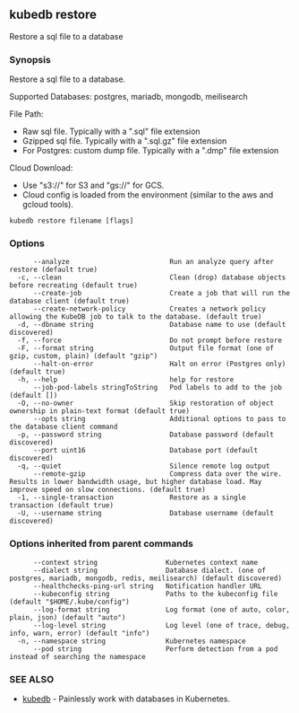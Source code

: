 ## kubedb restore

Restore a sql file to a database

### Synopsis

Restore a sql file to a database.

Supported Databases:
  postgres, mariadb, mongodb, meilisearch

File Path:
  - Raw sql file. Typically with a ".sql" file extension
  - Gzipped sql file. Typically with a ".sql.gz" file extension
  - For Postgres: custom dump file. Typically with a ".dmp" file extension

Cloud Download:
- Use "s3://" for S3 and "gs://" for GCS.
- Cloud config is loaded from the environment (similar to the aws and gcloud tools).

```
kubedb restore filename [flags]
```

### Options

```
      --analyze                         Run an analyze query after restore (default true)
  -c, --clean                           Clean (drop) database objects before recreating (default true)
      --create-job                      Create a job that will run the database client (default true)
      --create-network-policy           Creates a network policy allowing the KubeDB job to talk to the database. (default true)
  -d, --dbname string                   Database name to use (default discovered)
  -f, --force                           Do not prompt before restore
  -F, --format string                   Output file format (one of gzip, custom, plain) (default "gzip")
      --halt-on-error                   Halt on error (Postgres only) (default true)
  -h, --help                            help for restore
      --job-pod-labels stringToString   Pod labels to add to the job (default [])
  -O, --no-owner                        Skip restoration of object ownership in plain-text format (default true)
      --opts string                     Additional options to pass to the database client command
  -p, --password string                 Database password (default discovered)
      --port uint16                     Database port (default discovered)
  -q, --quiet                           Silence remote log output
      --remote-gzip                     Compress data over the wire. Results in lower bandwidth usage, but higher database load. May improve speed on slow connections. (default true)
  -1, --single-transaction              Restore as a single transaction (default true)
  -U, --username string                 Database username (default discovered)
```

### Options inherited from parent commands

```
      --context string                 Kubernetes context name
      --dialect string                 Database dialect. (one of postgres, mariadb, mongodb, redis, meilisearch) (default discovered)
      --healthchecks-ping-url string   Notification handler URL
      --kubeconfig string              Paths to the kubeconfig file (default "$HOME/.kube/config")
      --log-format string              Log format (one of auto, color, plain, json) (default "auto")
      --log-level string               Log level (one of trace, debug, info, warn, error) (default "info")
  -n, --namespace string               Kubernetes namespace
      --pod string                     Perform detection from a pod instead of searching the namespace
```

### SEE ALSO

* [kubedb](kubedb.md)	 - Painlessly work with databases in Kubernetes.

